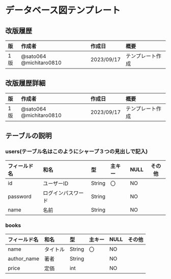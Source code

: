 # データベース図テンプレート

## 改版履歴
|版|作成者|作成日|概要|
|:--|:--|:--|:--|
|1版|@sato064 @michitaro0810|2023/09/17|テンプレート作成|

## 改版履歴詳細
|版|作成者|作成日|概要|
|:--|:--|:--|:--|
|1版|@sato064 @michitaro0810|2023/09/17|テンプレート作成|

## テーブルの説明

### users(テーブル名はこのようにシャープ３つの見出しで記入)

|フィールド名|和名|型|主キー|NULL|その他|
|:--|:--|:--|:--|:--|:--:|
|id|ユーザーID|String|〇|NO||
|password|ログインパスワード|String||NO||
|name|名前|String||NO||

### books

|フィールド名|和名|型|主キー|NULL|その他|
|:--|:--|:--|:--|:--|:--:|
|name|タイトル|String|〇|NO||
|author_name|著者|String||NO||
|price|定価|int||NO||